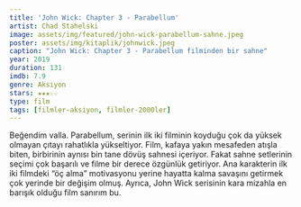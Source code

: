 ```yaml
---
title: 'John Wick: Chapter 3 - Parabellum'
artist: Chad Stahelski
image: assets/img/featured/john-wick-parabellum-sahne.jpeg
poster: assets/img/kitaplik/johnwick.jpeg
caption: "John Wick: Chapter 3 - Parabellum filminden bir sahne"
year: 2019
duration: 131
imdb: 7.9
genre: Aksiyon
stars: ★★★☆☆
type: film
tags: [filmler-aksiyon, filmler-2000ler]
---
```


Beğendim valla. Parabellum, serinin ilk iki filminin koyduğu çok da yüksek olmayan çıtayı rahatlıkla yükseltiyor. Film, kafaya yakın mesafeden atışla biten, birbirinin aynısı bin tane dövüş sahnesi içeriyor. Fakat sahne setlerinin seçimi çok başarılı ve filme bir derece özgünlük getiriyor. Ana karakterin ilk iki filmdeki “öç alma” motivasyonu yerine hayatta kalma savaşını getirmek çok yerinde bir değişim olmuş. Ayrıca, John Wick serisinin kara mizahla en barışık olduğu film sanırım bu.



